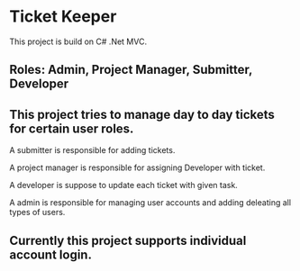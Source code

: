 # Ticket Keeper

This project is build on C# .Net MVC.

## Roles: Admin, Project Manager, Submitter, Developer

## This project tries to manage day to day tickets for certain user roles.

A submitter is responsible for adding tickets.

A project manager is responsible for assigning Developer with ticket.

A developer is suppose to update each ticket with given task.

A admin is responsible for managing user accounts and adding deleating all types of users.

## Currently this project supports individual account login.

